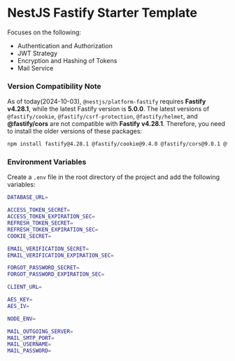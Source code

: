 # NestJS Fastify Starter Template

Focuses on the following:
- Authentication and Authorization
- JWT Strategy
- Encryption and Hashing of Tokens
- Mail Service

### Version Compatibility Note
As of today(2024-10-03), `@nestjs/platform-fastify` requires **Fastify v4.28.1**, while the latest Fastify version is **5.0.0**. The latest versions of `@fastify/cookie`, `@fastify/csrf-protection`, `@fastify/helmet`, and **@fastify/cors** are not compatible with **Fastify v4.28.1**. Therefore, you need to install the older versions of these packages:

```bash
npm install fastify@4.28.1 @fastify/cookie@9.4.0 @fastify/cors@9.0.1 @fastify/csrf-protection@6.4.1 @fastify/helmet@11.1.1
```

### Environment Variables

Create a `.env` file in the root directory of the project and add the following variables:

```bash
DATABASE_URL=

ACCESS_TOKEN_SECRET=
ACCESS_TOKEN_EXPIRATION_SEC=
REFRESH_TOKEN_SECRET=
REFRESH_TOKEN_EXPIRATION_SEC=
COOKIE_SECRET=

EMAIL_VERIFICATION_SECRET=
EMAIL_VERIFICATION_EXPIRATION_SEC=

FORGOT_PASSWORD_SECRET=
FORGOT_PASSWORD_EXPIRATION_SEC=

CLIENT_URL=

AES_KEY=
AES_IV=

NODE_ENV=

MAIL_OUTGOING_SERVER=
MAIL_SMTP_PORT=
MAIL_USERNAME=
MAIL_PASSWORD=
```